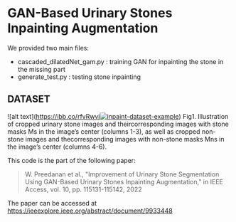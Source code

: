 # GAN-Based Urinary Stones Inpainting Augmentation

We provided two main files:
- cascaded_dilatedNet_gam.py : training GAN for inpainting the stone in the missing part
- generate_test.py : testing stone inpainting

## DATASET
![alt text](https://ibb.co/rfvRwvj<a href="https://ibb.co/rfvRwvj"><img src="https://i.ibb.co/5x2gR20/inpaint-dataset-example.png" alt="inpaint-dataset-example" border="0"></a>)
Fig1. Illustration of cropped urinary stone images and theircorresponding images with stone masks Ms in the image’s center (columns 1-3), as well as cropped non-stone images and thecorresponding images with non-stone masks Mns in the image’s center (columns 4-6).

This code is the part of the following paper:
> W. Preedanan et al., "Improvement of Urinary Stone Segmentation Using GAN-Based Urinary Stones Inpainting Augmentation," in IEEE Access, vol. 10, pp. 115131-115142, 2022

The paper can be accessed at https://ieeexplore.ieee.org/abstract/document/9933448
